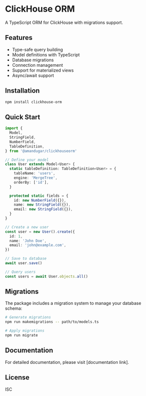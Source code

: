 # ClickHouse ORM

A TypeScript ORM for ClickHouse with migrations support.

## Features

- Type-safe query building
- Model definitions with TypeScript
- Database migrations
- Connection management
- Support for materialized views
- Async/await support

## Installation

```bash
npm install clickhouse-orm
```

## Quick Start

```typescript
import {
  Model,
  StringField,
  NumberField,
  TableDefinition,
} from '@amandugar/clickhouseorm'

// Define your model
class User extends Model<User> {
  static tableDefinition: TableDefinition<User> = {
    tableName: 'users',
    engine: 'MergeTree',
    orderBy: ['id'],
  }

  protected static fields = {
    id: new NumberField({}),
    name: new StringField({}),
    email: new StringField({}),
  }
}

// Create a new user
const user = new User().create({
  id: 1,
  name: 'John Doe',
  email: 'john@example.com',
})

// Save to database
await user.save()

// Query users
const users = await User.objects.all()
```

## Migrations

The package includes a migration system to manage your database schema:

```bash
# Generate migrations
npm run makemigrations -- path/to/models.ts

# Apply migrations
npm run migrate
```

## Documentation

For detailed documentation, please visit [documentation link].

## License

ISC
